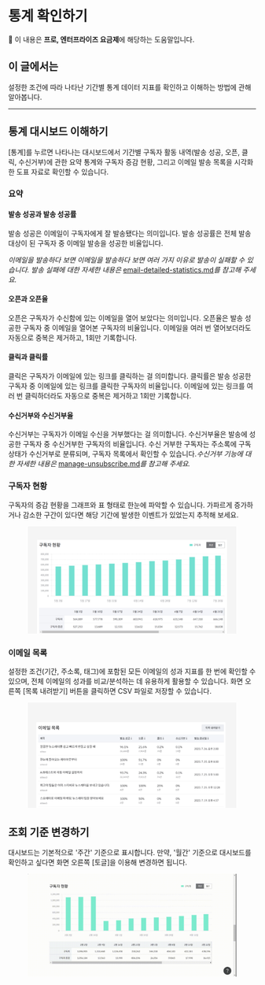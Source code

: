 # 통계 확인하기

💬 이 내용은 **프로, 엔터프라이즈 요금제**에 해당하는 도움말입니다.

## 이 글에서는

설정한 조건에 따라 나타난 기간별 통계 데이터 지표를 확인하고 이해하는 방법에 관해 알아봅니다.

***

## 통계 대시보드 이해하기

\[통계]를 누르면 나타나는 대시보드에서 기간별 구독자 활동 내역(발송 성공, 오픈, 클릭, 수신거부)에 관한 요약 통계와 구독자 증감 현황, 그리고 이메일 발송 목록을 시각화한 도표 자료로 확인할 수 있습니다.

### 요약

#### 발송 성공과 발송 성공률

발송 성공은 이메일이 구독자에게 잘 발송됐다는 의미입니다. 발송 성공률은 전체 발송 대상이 된 구독자 중 이메일 발송을 성공한 비율입니다.&#x20;

_이메일을 발송하다 보면 이메일을 발송하다 보면 여러 가지 이유로 발송이 실패할 수 있습니다. 발송 실패에 대한 자세한 내용은_ [email-detailed-statistics.md](../email/analytics/email-detailed-statistics.md "mention")_를 참고해 주세요._

#### 오픈과 오픈율

오픈은 구독자가 수신함에 있는 이메일을 열어 보았다는 의미입니다. 오픈율은 발송 성공한 구독자 중 이메일을 열어본 구독자의 비율입니다. 이메일을 여러 번 열어보더라도 자동으로 중복은 제거하고, 1회만 기록합니다.

#### 클릭과 클릭률

클릭은 구독자가 이메일에 있는 링크를 클릭하는 걸 의미합니다. 클릭률은 발송 성공한 구독자 중 이메일에 있는 링크를 클릭한 구독자의 비율입니다. 이메일에 있는 링크를 여러 번 클릭하더라도 자동으로 중복은 제거하고 1회만 기록합니다.

#### 수신거부와 수신거부율

수신거부는 구독자가 이메일 수신을 거부했다는 걸 의미합니다. 수신거부율은 발송에 성공한 구독자 중 수신거부한 구독자의 비율입니다. 수신 거부한 구독자는 주소록에 구독 상태가 수신거부로 분류되며, 구독자 목록에서 확인할 수 있습니다._수신거부 기능에 대한 자세한 내용은_ [manage-unsubscribe.md](../list/adding-managing-subscriber/manage-unsubscribe.md "mention")_를 참고해 주세요._



### 구독자 현황  <a href="#id-01h5vvqv027j5kvaw09k7nzyh7" id="id-01h5vvqv027j5kvaw09k7nzyh7"></a>

구독자의 증감 현황을 그래프와 표 형태로 한눈에 파악할 수 있습니다. 가파르게 증가하거나 감소한 구간이 있다면 해당 기간에 발생한 이벤트가 있었는지 추적해 보세요.

<figure><img src="../.gitbook/assets/image (1).png" alt=""><figcaption></figcaption></figure>



### 이메일 목록 <a href="#id-01h5vvsfehk63cbzzwjceebv68" id="id-01h5vvsfehk63cbzzwjceebv68"></a>

설정한 조건(기간, 주소록, 태그)에 포함된 모든 이메일의 성과 지표를 한 번에 확인할 수 있으며, 전체 이메일의 성과를 비교/분석하는 데 유용하게 활용할 수 있습니다. 화면 오른쪽 \[목록 내려받기] 버튼을 클릭하면 CSV 파일로 저장할 수 있습니다.

<figure><img src="../.gitbook/assets/image (1) (1).png" alt=""><figcaption></figcaption></figure>



## 조회 기준 변경하기

대시보드는 기본적으로 '주간' 기준으로 표시합니다. 만약, '월간' 기준으로 대시보드를 확인하고 싶다면 화면 오른쪽 \[토글]을 이용해 변경하면 됩니다.

<figure><img src="../.gitbook/assets/screencast-stibee.com-2024.04.19-16_13_24.gif" alt=""><figcaption></figcaption></figure>
